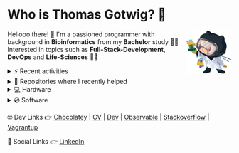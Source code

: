 # Who is Thomas Gotwig? 🤔

<img src="assets/octocat.webp" width="20%" align="right">

Hellooo there! 👋 I'm a passioned programmer with background in **Bioinformatics** from my **Bachelor** study 👨‍🎓 Interested in topics such as **Full-Stack-Development**, **DevOps** and **Life-Sciences** 🧑‍💻

<details>
  <summary>⚡️ Recent activities</summary>
  
  <!--START_SECTION:activity-->
1. 🎉 Merged PR [#18](https://github.com/TGotwig/homebrew-continuous-delivery/pull/18) in [TGotwig/homebrew-continuous-delivery](https://github.com/TGotwig/homebrew-continuous-delivery)
2. 💪 Opened PR [#18](https://github.com/TGotwig/homebrew-continuous-delivery/pull/18) in [TGotwig/homebrew-continuous-delivery](https://github.com/TGotwig/homebrew-continuous-delivery)
3. 💪 Opened PR [#17](https://github.com/TGotwig/homebrew-continuous-delivery/pull/17) in [TGotwig/homebrew-continuous-delivery](https://github.com/TGotwig/homebrew-continuous-delivery)
4. ❌ Closed PR [#4](https://github.com/TGotwig/homebrew-vidmerger/pull/4) in [TGotwig/homebrew-vidmerger](https://github.com/TGotwig/homebrew-vidmerger)
5. 💪 Opened PR [#3](https://github.com/TGotwig/homebrew-vidmerger/pull/3) in [TGotwig/homebrew-vidmerger](https://github.com/TGotwig/homebrew-vidmerger)
  <!--END_SECTION:activity-->
</details>

<details>
  <summary>💚 Repositories where I recently helped</summary>

  1. [cheat.sheets 👉 cheat.sh cheat sheets repository](https://github.com/chubin/cheat.sheets)
  1. [cspell-dicts 👉 Various cspell dictionaries](https://github.com/streetsidesoftware/cspell-dicts)
  1. [RustScan 👉 🤖 The Modern Port Scanner 🤖](https://github.com/RustScan/RustScan)
  1. [TMF639_ResourceInventory 👉 TM Forum Open APIs (Apache 2.0) Resource Inventory Management API](https://github.com/tmforum-apis/TMF639_ResourceInventory)
  1. [Awesome-Bioinformatics 👉 A curated list of awesome Bioinformatics libraries and software.](https://github.com/danielecook/Awesome-Bioinformatics)
  1. [awesome-rust 👉 A curated list of Rust code and resources.](https://github.com/rust-unofficial/awesome-rust)
  1. [feroxbuster 👉 A fast, simple, recursive content discovery tool written in Rust.](https://github.com/epi052/feroxbuster)
  1. [sic 👉 🦜 Accessible image processing and conversion from the terminal. Front-end for https://github.com/image-rs/image.](https://github.com/foresterre/sic)
  1. [bactopia 👉 A flexible pipeline for complete analysis of bacterial genomes](https://github.com/bactopia/bactopia)
  1. [dust 👉 A more intuitive version of du in rust](https://github.com/bootandy/dust)
  1. [project-guidelines 👉 A set of best practices for JavaScript projects](https://github.com/elsewhencode/project-guidelines)
</details>

<details>
  <summary>💻 Hardware</summary>
  
  - [💻 MacBook Air (M1, 2020)](https://support.apple.com/kb/SP825?locale=en_GB&viewlocale=en_US)
  - [📺 Apple Studio Display](https://www.apple.com/studio-display/specs)
  - [⌨️ Apple Magic Keyboard (US)](https://support.apple.com/kb/SP734?viewlocale=en_US&locale=en_US)
  - [🏗️ Flexispot standing converter](https://www.amazon.de/gp/product/B073CQ3LGB/ref=ppx_yo_dt_b_asin_title_o03_s00?ie=UTF8&psc=1)
</details>

<details>
  <summary>💿 Software</summary>

  - MacOS, Windows, Zorin OS
  - Visual Studio Code, Intellij
  - GitKraken
  - CopyQ, Ksnip, OBS Studio
  - Safari, Firefox, Tor Browser
  - Obsidian, Zotero
  - Affinity Photo & Designer
</details>

🤓 Dev Links 👉 [Chocolatey](https://community.chocolatey.org/profiles/tgotwig) | [CV](https://tgotwig.github.io/markdown-cv) | [Dev](https://dev.to/tgotwig) | [Observable](https://observablehq.com/@tgotwig?tab=profile) | [Stackoverflow](https://stackoverflow.com/users/6244047/thomas-gotwig?tab=profile) | [Vagrantup](https://app.vagrantup.com/tomisia)

🍻 Social Links 👉 [LinkedIn](https://www.linkedin.com/in/tgotwig)
